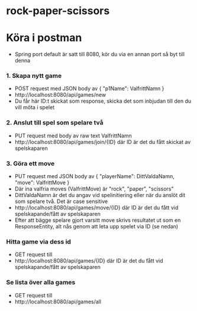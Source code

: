 # rock-paper-scissors

# Köra i postman
- Spring port default är satt till 8080, kör du via en annan port så byt till denna 

### 1. Skapa nytt game
- POST request med JSON body av { "p1Name": ValfrittNamn }
- http://localhost:8080/api/games/new 
- Du får här ID:t skickat som response, skicka det som inbjudan till den du vill möta i spelet

### 2. Anslut till spel som spelare två
- PUT request med body av raw text ValfrittNamn
- http://localhost:8080/api/games/join/{ID} där ID är det du fått skickat av spelskaparen

### 3. Göra ett move
- PUT request med JSON body av { "playerName": DittValdaNamn, "move": ValfrittMove }
- Där ina valfria moves (ValfrittMove) är "rock", "paper", "scissors"
- DittValdaNamn är det du angav vid spelinitiering eller när du anslöt dit som spelare två. Det är case sensitive
- http://localhost:8080/api/games/move/{ID} där ID är det du fått vid spelskapande/fått av spelskaparen
- Efter att bägge spelare gjort varsitt move skrivs resultatet ut som en ResponseEntity, alt nås genom att leta upp spelet via ID (se nedan)

### Hitta game via dess id
- GET request till
- http://localhost:8080/api/games/{ID} där ID är det du fått vid spelskapande/fått av spelskaparen

### Se lista över alla games 
- GET request till
- http://localhost:8080/api/games/all
